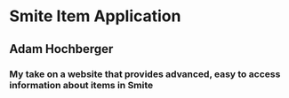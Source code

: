 # Smite Item Application
## Adam Hochberger

### My take on a website that provides advanced, easy to access information about items in Smite